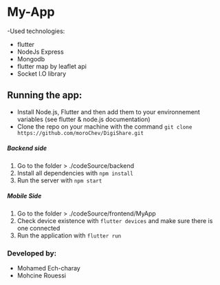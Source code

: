 # My-App
-Used technologies:
  * flutter
  * NodeJs Express
  * Mongodb
  * flutter map by leaflet api
  * Socket I.O library
  
## Running the app:
- Install Node.js, Flutter and then add them to your environnement variables (see flutter & node.js documentation)
- Clone the repo on your machine with the command `git clone https://github.com/moroChev/DigiShare.git`
##### Backend side
1. Go to the folder > ./codeSource/backend
2. Install all dependencies with `npm install`
3. Run the server with `npm start`
##### Mobile Side
1. Go to the folder > ./codeSource/frontend/MyApp
2. Check device existence with `flutter devices` and make sure there is one connected 
3. Run the application with `flutter run`

### Developed by:
- Mohamed Ech-charay
- Mohcine Rouessi
